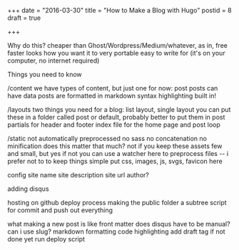 +++
date = "2016-03-30"
title = "How to Make a Blog with Hugo"
postid = 8
draft = true

+++

Why do this?
  cheaper than Ghost/Wordpress/Medium/whatever, as in, free
  faster
  looks how you want it to
  very portable
  easy to write for (it's on your computer, no internet required)

Things you need to know

/content
  we have types of content, but just one for now: post
  posts can have data
  posts are formatted in markdown
  syntax highlighting built in!

/layouts
  two things you need for a blog: list layout, single layout
  you can put these in a folder called post or default, probably better to put them in post
  partials for header and footer
  index file for the home page and post loop

/static
  not automatically preprocessed
    no sass
    no concatenation
    no minification
    does this matter that much? not if you keep these assets few and small, but yes if not
      you can use a watcher here to preprocess files -- i prefer not to to keep things simple
  put css, images, js, svgs, favicon here

config
  site name
  site description
  site url
  author?

adding disqus

hosting on github
  deploy process
  making the public folder a subtree
  script for commit and push out everything

what making a new post is like
  front matter
  does disqus have to be manual? can i use slug?
  markdown formatting
  code highlighting
  add draft tag if not done yet
  run deploy script

